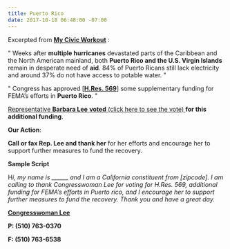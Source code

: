 ```yaml
---
title: Puerto Rico
date: 2017-10-18 06:48:00 -07:00
---
```


Excerpted from [**My Civic Workout**](https://www.mycivicworkout.com/) :

"   Weeks after **multiple hurricanes** devastated parts of the Caribbean and the North American mainland, both **Puerto Rico and the U.S. Virgin Islands** remain in desperate need of **aid**. 84% of Puerto Ricans still lack electricity and around 37% do not have access to potable water.   "

"   Congress has approved [[**H.Res. 569**](https://www.govtrack.us/congress/bills/115/hres569)] some supplementary funding for FEMA’s efforts in **Puerto Rico**.   "

[Representative **Barbara Lee** **voted** (click here to see the vote) ](https://www.govtrack.us/congress/votes/115-2017/h566)**for this additional funding**.

**Our Action**:
 
**Call or fax Rep. Lee and thank her** for her efforts and encourage her to support further measures to fund the recovery. 

**Sample Script**

H*i, my name is ______ and I am a California constituent from [zipcode].  I am calling to thank Congresswoman Lee for voting for H.Res. 569, additional funding for FEMA’s efforts in Puerto rico, and I encourage her to support further measures to fund the recovery.  Thank you and have a great day.*  

[**Congresswoman Lee**](https://lee.house.gov/contact)

**P: (510) 763-0370**

**F: (510) 763-6538**




